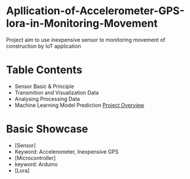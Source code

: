 # Apllication-of-Accelerometer-GPS-lora-in-Monitoring-Movement
Project aim to use inexpensive sensor to monitoring movement of construction by IoT application 

# Table Contents 
- Sensor Basic & Principle
- Transmition and Visualization Data
- Analysing Processing Data 
- Machine Learning Model Prediction 
[Project Overview](https://drive.google.com/file/d/1UJlhKaSDmi9d_nVVQbjXIlBdQ8O3ue3R/view?usp=sharing)

# Basic Showcase 
- [Sensor]
- Keyword: Accelerometer, Inexpensive GPS  
- [Microcontroller] 
- keyword: Arduino
- [Lora] 
